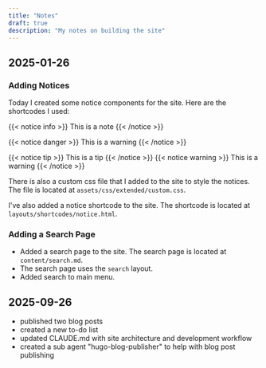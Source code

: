 ```yaml
---
title: "Notes"
draft: true
description: "My notes on building the site"
---
```


## 2025-01-26

### Adding Notices
Today I created some notice components for the site. Here are the shortcodes I used:

{{< notice info >}}
This is a note
{{< /notice >}}
<!-- add a warning notice below -->
{{< notice danger >}}
This is a warning
{{< /notice >}}
<!-- add a tip notice below -->
{{< notice tip >}}
This is a tip
{{< /notice >}}
{{< notice warning >}}
This is a warning
{{< /notice >}}

There is also a custom css file that I added to the site to style the notices. The file is located at `assets/css/extended/custom.css`.

I've also added a notice shortcode to the site. The shortcode is located at `layouts/shortcodes/notice.html`.

### Adding a Search Page
- Added a search page to the site. The search page is located at `content/search.md`.
- The search page uses the `search` layout.
- Added search to main menu.

## 2025-09-26

- published two blog posts
- created a new to-do list
- updated CLAUDE.md with site architecture and development workflow
- created a sub agent "hugo-blog-publisher" to help with blog post publishing